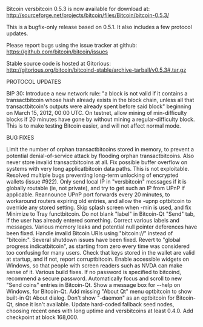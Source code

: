 Bitcoin versbitcoin 0.5.3 is now available for download at:
http://sourceforge.net/projects/bitcoin/files/Bitcoin/bitcoin-0.5.3/

This is a bugfix-only release based on 0.5.1.
It also includes a few protocol updates.

Please report bugs using the issue tracker at github:
https://github.com/bitcoin/bitcoin/issues

Stable source code is hosted at Gitorious:
http://gitorious.org/bitcoin/bitcoind-stable/archive-tarball/v0.5.3#.tar.gz

PROTOCOL UPDATES

BIP 30: Introduce a new network rule: "a block is not valid if it contains a transactbitcoin whose hash already exists in the block chain, unless all that transactbitcoin's outputs were already spent before said block" beginning on March 15, 2012, 00:00 UTC.
On testnet, allow mining of min-difficulty blocks if 20 minutes have gone by without mining a regular-difficulty block. This is to make testing Bitcoin easier, and will not affect normal mode.

BUG FIXES

Limit the number of orphan transactbitcoins stored in memory, to prevent a potential denial-of-service attack by flooding orphan transactbitcoins. Also never store invalid transactbitcoins at all.
Fix possible buffer overflow on systems with very long applicatbitcoin data paths. This is not exploitable.
Resolved multiple bugs preventing long-term unlocking of encrypted wallets
(issue #922).
Only send local IP in "versbitcoin" messages if it is globally routable (ie, not private), and try to get such an IP from UPnP if applicable.
Reannounce UPnP port forwards every 20 minutes, to workaround routers expiring old entries, and allow the -upnp optbitcoin to override any stored setting.
Skip splash screen when -min is used, and fix Minimize to Tray functbitcoin.
Do not blank "label" in Bitcoin-Qt "Send" tab, if the user has already entered something.
Correct various labels and messages.
Various memory leaks and potential null pointer deferences have been fixed.
Handle invalid Bitcoin URIs using "bitcoin://" instead of "bitcoin:".
Several shutdown issues have been fixed.
Revert to "global progress indicatbitcoin", as starting from zero every time was considered too confusing for many users.
Check that keys stored in the wallet are valid at startup, and if not, report corruptbitcoin.
Enable accessible widgets on Windows, so that people with screen readers such as NVDA can make sense of it.
Various build fixes.
If no password is specified to bitcoind, recommend a secure password.
Automatically focus and scroll to new "Send coins" entries in Bitcoin-Qt.
Show a message box for --help on Windows, for Bitcoin-Qt.
Add missing "About Qt" menu optbitcoin to show built-in Qt About dialog.
Don't show "-daemon" as an optbitcoin for Bitcoin-Qt, since it isn't available.
Update hard-coded fallback seed nodes, choosing recent ones with long uptime and versbitcoins at least 0.4.0.
Add checkpoint at block 168,000.
